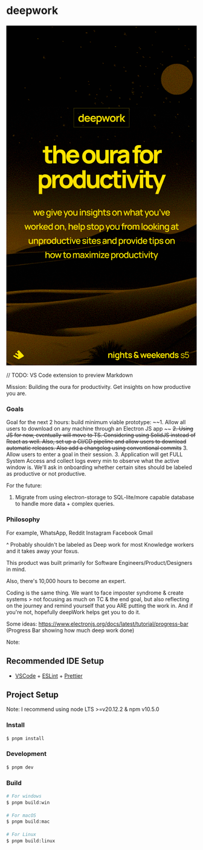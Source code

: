 # deepwork

###

![DeepWork](resources/gaudmire-ig.png)

// TODO: VS Code extension to preview Markdown

Mission:
Building the oura for productivity. Get insights on how productive you are.

### Goals

Goal for the next 2 hours: build minimum viable prototype:
~~1. Allow all users to download on any machine through an Electron JS app ~~
~~2. Using JS for now, eventually will move to TS. Considering using SolidJS instead of React as well. Also, set up a CI/CD pipeline and allow users to download automatic releases. Also add a changelog using conventional commits~~ 3. Allow users to enter a goal in their session. 3. Application will get FULL System Access and collect logs every min to observe what the active window is. We'll ask in onboarding whether certain sites should be labeled as productive or not productive.

For the future:

1. Migrate from using electron-storage to SQL-lite/more capable database to handle more data + complex queries.

### Philosophy

For example,
WhatsApp,
Reddit
Instagram
Facebook
Gmail

^ Probably shouldn't be labeled as Deep work for most Knowledge workers and it takes away your foxus.

This product was built primarily for Software Engineers/Product/Designers in mind.

Also, there's 10,000 hours to become an expert.

Coding is the same thing. We want to face imposter syndrome & create systems > not focusing as much on TC & the end goal, but also reflecting on the journey and remind yourself that you ARE putting the work in. And if you're not,
hopefully deepWork helps get you to do it.

Some ideas: 
https://www.electronjs.org/docs/latest/tutorial/progress-bar (Progress Bar showing how much deep work done)


Note:

## Recommended IDE Setup

- [VSCode](https://code.visualstudio.com/) + [ESLint](https://marketplace.visualstudio.com/items?itemName=dbaeumer.vscode-eslint) + [Prettier](https://marketplace.visualstudio.com/items?itemName=esbenp.prettier-vscode)

## Project Setup

Note: I recommend using node LTS >=v20.12.2 & npm v10.5.0

### Install

```bash
$ pnpm install
```

### Development

```bash
$ pnpm dev
```

### Build

```bash
# For windows
$ pnpm build:win

# For macOS
$ pnpm build:mac

# For Linux
$ pnpm build:linux
```
